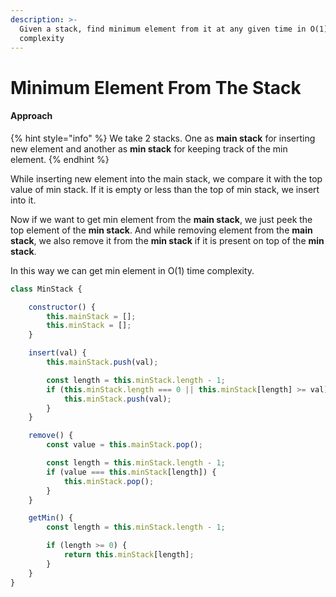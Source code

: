 ```yaml
---
description: >-
  Given a stack, find minimum element from it at any given time in O(1) time
  complexity
---
```


# Minimum Element From The Stack

#### Approach

{% hint style="info" %}
We take 2 stacks. One as **main stack** for inserting new element and another as **min stack** for keeping track of the min element.
{% endhint %}

While inserting new element into the main stack, we compare it with the top value of min stack. If it is empty or less than the top of min stack, we insert into it.

Now if we want to get min element from the **main stack**, we just peek the top element of the **min stack**. And while removing element from the **main stack**, we also remove it from the **min stack** if it is present on top of the **min stack**.

In this way we can get min element in O\(1\) time complexity.

```javascript
class MinStack {

    constructor() {
        this.mainStack = [];
        this.minStack = [];
    }

    insert(val) {
        this.mainStack.push(val);

        const length = this.minStack.length - 1;
        if (this.minStack.length === 0 || this.minStack[length] >= val) {
            this.minStack.push(val);
        }
    }

    remove() {
        const value = this.mainStack.pop();

        const length = this.minStack.length - 1;
        if (value === this.minStack[length]) {
            this.minStack.pop();
        }
    }

    getMin() {
        const length = this.minStack.length - 1;

        if (length >= 0) {
            return this.minStack[length];
        }
    }
}
```



